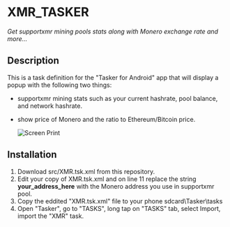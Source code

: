 #  XMR_TASKER

*Get supportxmr mining pools stats along with Monero exchange rate and more...*

## Description

This is a task definition for the "Tasker for Android" app that will display a popup with the following two things:

- supportxmr mining stats such as your current hashrate, pool balance, and network hashrate.

- show price of Monero and the ratio to Ethereum/Bitcoin price.

  ![](XMR_TASKER/img/screen001.png?raw=true "Screen Print")



## Installation

1. Download src/XMR.tsk.xml from this repository.
2. Edit your copy of XMR.tsk.xml and on line 11 replace the string **your_address_here**  with the Monero address you use in supportxmr pool.
3. Copy the eddited "XMR.tsk.xml" file  to your phone sdcard\Tasker\tasks
4. Open "Tasker",  go to "TASKS", long tap on "TASKS" tab, select Import, import the "XMR" task.

